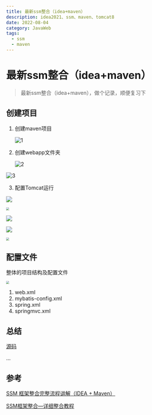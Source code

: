 ```yaml
---
title: 最新ssm整合（idea+maven）
description: idea2021、ssm、maven、tomcat8
date: 2022-08-04
category: JavaWeb
tags:
  - ssm
  - maven
---
```


# 最新ssm整合（idea+maven）

> 最新ssm整合（idea+maven），做个记录，顺便复习下

## 创建项目

1. 创建maven项目

   ![1](http://cdn.cloudos.top/ssm-1.png)

2. 创建webapp文件夹

   ![2](http://cdn.cloudos.top/ssm-2.png)

![3](http://cdn.cloudos.top/ssm-3.png)

3. 配置Tomcat运行

![](http://cdn.cloudos.top/ssm-4.png)

<img src="http://cdn.cloudos.top/ssm-5.png" style="zoom:50%;" />

![](http://cdn.cloudos.top/ssm-6.png)

![](http://cdn.cloudos.top/ssm-7.png)

<img src="http://cdn.cloudos.top/ssm-8.png" style="zoom:50%;" />

## 配置文件

整体的项目结构及配置文件

<img src="http://cdn.cloudos.top/ssm-9.png" style="zoom:50%;" />

1. web.xml
2. mybatis-config.xml
3. spring.xml
4. springmvc.xml

## 总结

[源码](https://github.com/aguoxing/ssm)

...



## 参考

[SSM 框架整合完整流程讲解（IDEA + Maven）](https://cloud.tencent.com/developer/article/1610326)

[SSM框架整合—详细整合教程](https://cloud.tencent.com/developer/article/2020828)



